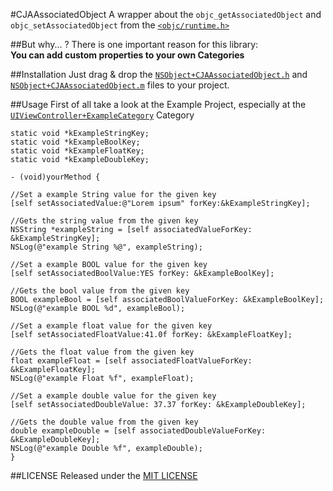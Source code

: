 #CJAAssociatedObject
A wrapper about the `objc_getAssociatedObject` and `objc_setAssociatedObject` from the  [`<objc/runtime.h>`](https://developer.apple.com/library/ios/documentation/Cocoa/Reference/ObjCRuntimeRef/Reference/reference.html)

##But why... ?
There is one important reason for this library:  
**You can add custom properties to your own Categories**

##Installation
Just drag & drop the [`NSObject+CJAAssociatedObject.h`](UIViewController+ExampleCategory/UIViewController+ExampleCategory.h) and [`NSObject+CJAAssociatedObject.m`](UIViewController+ExampleCategory/UIViewController+ExampleCategory.m) files to your project.

##Usage
First of all take a look at the Example Project, especially at the [`UIViewController+ExampleCategory`](Example/Classes/UIViewController+ExampleCategory.h) Category

``` objc
static void *kExampleStringKey;
static void *kExampleBoolKey;
static void *kExampleFloatKey;
static void *kExampleDoubleKey;

- (void)yourMethod {

//Set a example String value for the given key
[self setAssociatedValue:@"Lorem ipsum" forKey:&kExampleStringKey];

//Gets the string value from the given key
NSString *exampleString = [self associatedValueForKey: &kExampleStringKey];
NSLog(@"example String %@", exampleString);

//Set a example BOOL value for the given key
[self setAssociatedBoolValue:YES forKey: &kExampleBoolKey];

//Gets the bool value from the given key
BOOL exampleBool = [self associatedBoolValueForKey: &kExampleBoolKey];
NSLog(@"example BOOL %d", exampleBool);

//Set a example float value for the given key
[self setAssociatedFloatValue:41.0f forKey: &kExampleFloatKey];

//Gets the float value from the given key
float exampleFloat = [self associatedFloatValueForKey: &kExampleFloatKey];
NSLog(@"example Float %f", exampleFloat);

//Set a example double value for the given key
[self setAssociatedDoubleValue: 37.37 forKey: &kExampleDoubleKey];

//Gets the double value from the given key
double exampleDouble = [self associatedDoubleValueForKey: &kExampleDoubleKey];
NSLog(@"example Double %f", exampleDouble);
}
```

##LICENSE
Released under the [MIT LICENSE](LICENSE)